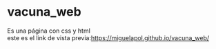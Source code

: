 # vacuna_web
Es una página con css y html
<br>
este es el link de vista previa:https://miguelapol.github.io/vacuna_web/
